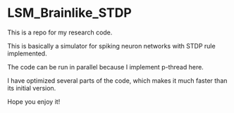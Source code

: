 # LSM_Brainlike_STDP

This is a repo for my research code. 

This is basically a simulator for spiking neuron networks with STDP rule implemented. 

The code can be run in parallel because I implement p-thread here.

I have optimized several parts of the code, which makes it much faster than its initial version.

Hope you enjoy it!
